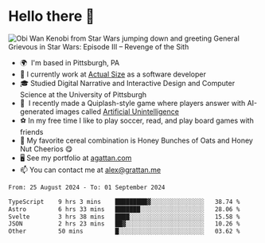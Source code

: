 <!--
**GameDog9988/GameDog9988** is a ✨ _special_ ✨ repository because its `README.md` (this file) appears on your GitHub profile.

Here are some ideas to get you started:

- 🔭 I’m currently working on ...
- 🌱 I’m currently learning ...
- 👯 I’m looking to collaborate on ...
- 🤔 I’m looking for help with ...
- 💬 Ask me about ...
- 📫 How to reach me: ...
- 😄 Pronouns: ...
- ⚡ Fun fact: ...
-->



Hello there 👋
==================================

![Obi Wan Kenobi from Star Wars jumping down and greeting General Grievous in Star Wars: Episode III – Revenge of the Sith](https://github.com/agrattan0820/agrattan0820/assets/51346343/689e56eb-29be-46a5-a079-28ea727b5f7e)


- 🌍  I'm based in Pittsburgh, PA
- 🔭  I currently work at [Actual Size](https://actualsize.com/) as a software developer
- 🎓  Studied Digital Narrative and Interactive Design and Computer Science at the University of Pittsburgh
- 👾  I recently made a Quiplash-style game where players answer with AI-generated images called [Artificial Unintelligence](https://github.com/agrattan0820/artificial-unintelligence)
- ⚽  In my free time I like to play soccer, read, and play board games with friends
- 🥣  My favorite cereal combination is Honey Bunches of Oats and Honey Nut Cheerios 😋
- 🖥️  See my portfolio at [agattan.com](http://agrattan.com/)
- 📫  You can contact me at [alex@grattan.me](mailto:alex@grattan.me)

<!--START_SECTION:waka-->

```txt
From: 25 August 2024 - To: 01 September 2024

TypeScript    9 hrs 3 mins    █████████▓░░░░░░░░░░░░░░░   38.74 %
Astro         6 hrs 33 mins   ███████░░░░░░░░░░░░░░░░░░   28.06 %
Svelte        3 hrs 38 mins   ████░░░░░░░░░░░░░░░░░░░░░   15.58 %
JSON          2 hrs 23 mins   ██▓░░░░░░░░░░░░░░░░░░░░░░   10.26 %
Other         50 mins         █░░░░░░░░░░░░░░░░░░░░░░░░   03.62 %
```

<!--END_SECTION:waka-->
